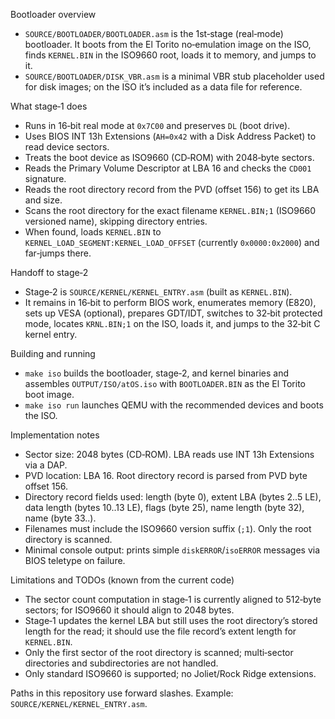 Bootloader overview

- `SOURCE/BOOTLOADER/BOOTLOADER.asm` is the 1st‑stage (real‑mode) bootloader. It boots from the El Torito no‑emulation image on the ISO, finds `KERNEL.BIN` in the ISO9660 root, loads it to memory, and jumps to it.
- `SOURCE/BOOTLOADER/DISK_VBR.asm` is a minimal VBR stub placeholder used for disk images; on the ISO it’s included as a data file for reference.

What stage‑1 does

- Runs in 16‑bit real mode at `0x7C00` and preserves `DL` (boot drive).
- Uses BIOS INT 13h Extensions (`AH=0x42` with a Disk Address Packet) to read device sectors.
- Treats the boot device as ISO9660 (CD‑ROM) with 2048‑byte sectors.
- Reads the Primary Volume Descriptor at LBA 16 and checks the `CD001` signature.
- Reads the root directory record from the PVD (offset 156) to get its LBA and size.
- Scans the root directory for the exact filename `KERNEL.BIN;1` (ISO9660 versioned name), skipping directory entries.
- When found, loads `KERNEL.BIN` to `KERNEL_LOAD_SEGMENT:KERNEL_LOAD_OFFSET` (currently `0x0000:0x2000`) and far‑jumps there.

Handoff to stage‑2

- Stage‑2 is `SOURCE/KERNEL/KERNEL_ENTRY.asm` (built as `KERNEL.BIN`).
- It remains in 16‑bit to perform BIOS work, enumerates memory (E820), sets up VESA (optional), prepares GDT/IDT, switches to 32‑bit protected mode, locates `KRNL.BIN;1` on the ISO, loads it, and jumps to the 32‑bit C kernel entry.

Building and running

- `make iso` builds the bootloader, stage‑2, and kernel binaries and assembles `OUTPUT/ISO/atOS.iso` with `BOOTLOADER.BIN` as the El Torito boot image.
- `make iso run` launches QEMU with the recommended devices and boots the ISO.

Implementation notes

- Sector size: 2048 bytes (CD‑ROM). LBA reads use INT 13h Extensions via a DAP.
- PVD location: LBA 16. Root directory record is parsed from PVD byte offset 156.
- Directory record fields used: length (byte 0), extent LBA (bytes 2..5 LE), data length (bytes 10..13 LE), flags (byte 25), name length (byte 32), name (byte 33..).
- Filenames must include the ISO9660 version suffix (`;1`). Only the root directory is scanned.
- Minimal console output: prints simple `diskERROR`/`isoERROR` messages via BIOS teletype on failure.

Limitations and TODOs (known from the current code)

- The sector count computation in stage‑1 is currently aligned to 512‑byte sectors; for ISO9660 it should align to 2048 bytes.
- Stage‑1 updates the kernel LBA but still uses the root directory’s stored length for the read; it should use the file record’s extent length for `KERNEL.BIN`.
- Only the first sector of the root directory is scanned; multi‑sector directories and subdirectories are not handled.
- Only standard ISO9660 is supported; no Joliet/Rock Ridge extensions.

Paths in this repository use forward slashes. Example: `SOURCE/KERNEL/KERNEL_ENTRY.asm`.
